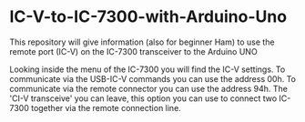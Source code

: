 # IC-V-to-IC-7300-with-Arduino-Uno
This repository will give information (also for beginner Ham) to use the remote port (IC-V) on the IC-7300 transceiver to the Arduino UNO

Looking inside the menu of the IC-7300 you will find the IC-V settings.
To communicate via the USB-IC-V commands you can use the address 00h.
To communicate via the remote connector you can use the address 94h.
The 'CI-V transceive' you can leave, this option you can use to connect two IC-7300 together via the remote connection line.


